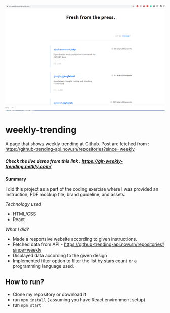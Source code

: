 <img src="./screenshots/weekly-trending-screenshot.png" />

# weekly-trending
 A page that shows weekly trending at Github. 
 Post are fetched from : https://github-trending-api.now.sh/repositories?since=weekly
##### Check the live demo from this link : https://git-weekly-trending.netlify.com/

**Summary**

I did this project as a part of the coding exercise where I was provided an instruction, PDF mockup file, brand guideline, and assets.  


*Technology used*
- HTML/CSS
- React


*What I did?*
- Made a responsive website according to given instructions.
- Fetched data from API - https://github-trending-api.now.sh/repositories?since=weekly
- Displayed data according to the given design
- Implemented filter option to filter the list by stars count or a programming language used.

## How to run?
- Clone my repository or download it
- run `npm install` ( assuming you have React environment setup)
- run `npm start`


